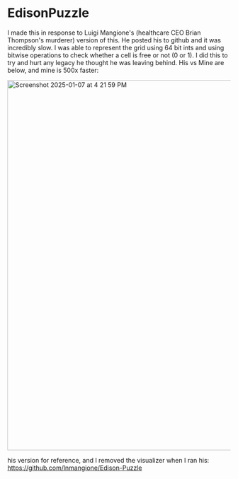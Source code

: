 # EdisonPuzzle
I made this in response to Luigi Mangione's (healthcare CEO Brian Thompson's murderer) version of this. He posted his to github and it was incredibly slow. I was able to represent the grid using 64 bit ints and using bitwise operations to check whether a cell is free or not (0 or 1). I did this to try and hurt any legacy he thought he was leaving behind. His vs Mine are below, and mine is 500x faster:

<img width="837" alt="Screenshot 2025-01-07 at 4 21 59 PM" src="https://github.com/user-attachments/assets/428818e1-1030-40ac-aae8-b1ead7f246cf" />

his version for reference, and I removed the visualizer when I ran his:
https://github.com/lnmangione/Edison-Puzzle
